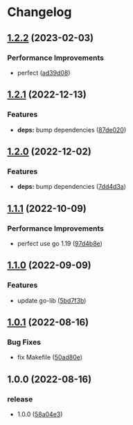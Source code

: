 # Changelog

## [1.2.2](https://github.com/starudream/wake-on-lan/compare/v1.2.1...v1.2.2) (2023-02-03)


### Performance Improvements

* perfect ([ad39d08](https://github.com/starudream/wake-on-lan/commit/ad39d08409574dc54729c853ad540ffc280b6372))

## [1.2.1](https://github.com/starudream/wake-on-lan/compare/v1.2.0...v1.2.1) (2022-12-13)


### Features

* **deps:** bump dependencies ([87de020](https://github.com/starudream/wake-on-lan/commit/87de0206a004c4fa98daa7e55df79fc511f6465c))

## [1.2.0](https://github.com/starudream/wake-on-lan/compare/v1.1.1...v1.2.0) (2022-12-02)


### Features

* **deps:** bump dependencies ([7dd4d3a](https://github.com/starudream/wake-on-lan/commit/7dd4d3af71ade21e024015ec182c71820703255a))

## [1.1.1](https://github.com/starudream/wake-on-lan/compare/v1.1.0...v1.1.1) (2022-10-09)


### Performance Improvements

* perfect use go 1.19 ([97d4b8e](https://github.com/starudream/wake-on-lan/commit/97d4b8ee1d764e89d194f8d717ceaff055a0a857))

## [1.1.0](https://github.com/starudream/wake-on-lan/compare/v1.0.1...v1.1.0) (2022-09-09)


### Features

* update go-lib ([5bd7f3b](https://github.com/starudream/wake-on-lan/commit/5bd7f3b02156f052b1ebe58ff96c3032e484be41))

## [1.0.1](https://github.com/starudream/wake-on-lan/compare/v1.0.0...v1.0.1) (2022-08-16)


### Bug Fixes

* fix Makefile ([50ad80e](https://github.com/starudream/wake-on-lan/commit/50ad80ed506d6a1fe80922da2093abd721c7c3ed))

## 1.0.0 (2022-08-16)


### release

* 1.0.0 ([58a04e3](https://github.com/starudream/wake-on-lan/commit/58a04e31c29e027a42b9860e3cbfcc4bcc300a57))
